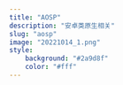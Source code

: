 ```yaml
---
title: "AOSP"
description: "安卓类原生相关"
slug: "aosp"
image: "20221014_1.png"
style:
    background: "#2a9d8f"
    color: "#fff"
---
```

